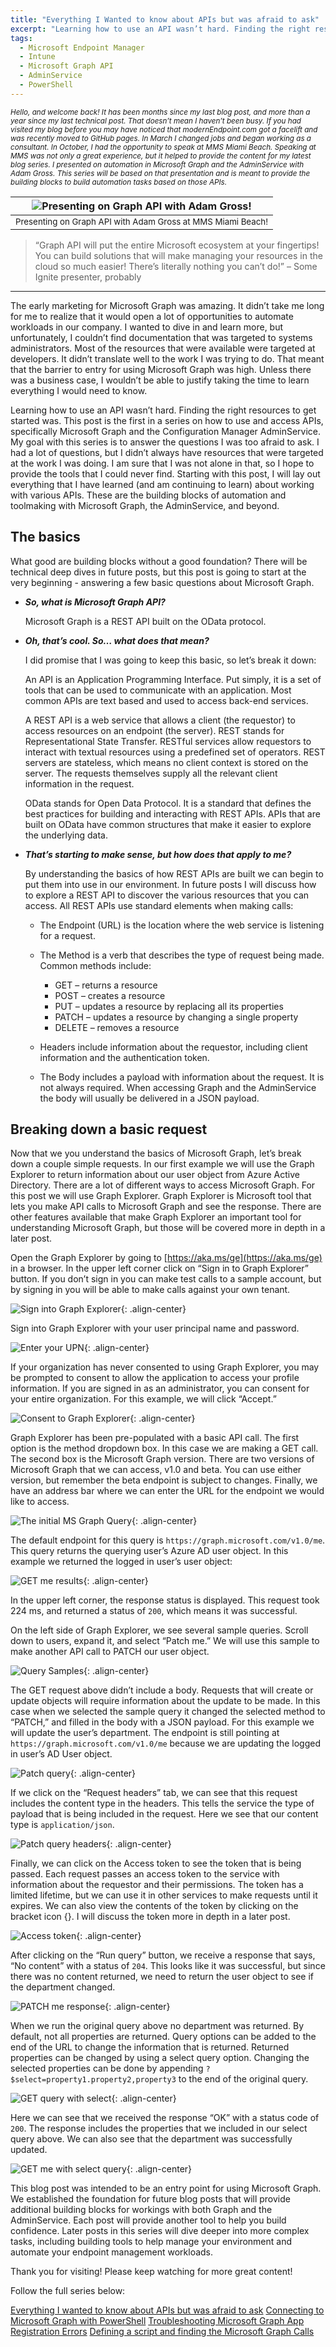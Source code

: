 ```yaml
---
title: "Everything I Wanted to know about APIs but was afraid to ask"
excerpt: "Learning how to use an API wasn’t hard. Finding the right resources to get started was. This post is the first in a series on how to use and access APIs, specifically Microsoft Graph and the Configuration Manager AdminService. "
tags:
  - Microsoft Endpoint Manager
  - Intune
  - Microsoft Graph API
  - AdminService
  - PowerShell
---
```


_<small>Hello, and welcome back! It has been months since my last blog post, and more than a year since my last technical post. That doesn’t mean I haven’t been busy. If you had visited my blog before you may have noticed that modernEndpoint.com got a facelift and was recently moved to GitHub pages. In March I changed jobs and began working as a consultant. In October, I had the opportunity to speak at MMS Miami Beach. Speaking at MMS was not only a great experience, but it helped to provide the content for my latest blog series. I presented on automation in Microsoft Graph and the AdminService with Adam Gross. This series will be based on that presentation and is meant to provide the building blocks to build automation tasks based on those APIs.</small>_

| ![Presenting on Graph API with Adam Gross!](https://managedblog.github.io/managed/assets/images/21.11.17/000AdamG.png) |
|:--:|
| <small>Presenting on Graph API with Adam Gross at MMS Miami Beach!</small>|

>“Graph API will put the entire Microsoft ecosystem at your fingertips! You can build solutions that will make managing your resources in the cloud so much easier! There’s literally nothing you can’t do!” – Some Ignite presenter, probably

____

The early marketing for Microsoft Graph was amazing. It didn’t take me long for me to realize that it would open a lot of opportunities to automate workloads in our company. I wanted to dive in and learn more, but unfortunately, I couldn’t find documentation that was targeted to systems administrators. Most of the resources that were available were targeted at developers. It didn’t translate well to the work I was trying to do. That meant that the barrier to entry for using Microsoft Graph was high. Unless there was a business case, I wouldn’t be able to justify taking the time to learn everything I would need to know. 

Learning how to use an API wasn’t hard. Finding the right resources to get started was. This post is the first in a series on how to use and access APIs, specifically Microsoft Graph and the Configuration Manager AdminService. My goal with this series is to answer the questions I was too afraid to ask. I had a lot of questions, but I didn’t always have resources that were targeted at the work I was doing. I am sure that I was not alone in that, so I hope to provide the tools that I could never find. Starting with this post, I will lay out everything that I have learned (and am continuing to learn) about working with various APIs. These are the building blocks of automation and toolmaking with Microsoft Graph, the AdminService, and beyond. 

The basics
----

What good are building blocks without a good foundation? There will be technical deep dives in future posts, but this post is going to start at the very beginning - answering a few basic questions about Microsoft Graph.

- _**So, what is Microsoft Graph API?**_

    Microsoft Graph is a REST API built on the OData protocol.

- _**Oh, that’s cool. So… what does that mean?**_

    I did promise that I was going to keep this basic, so let’s break it down:

    An API is an Application Programming Interface. Put simply, it is a set of tools that can be used to communicate with an application. Most common APIs are text based and used to access back-end services.

    A REST API is a web service that allows a client (the requestor) to access resources on an endpoint (the server). REST stands for Representational State Transfer. RESTful services allow requestors to interact with textual resources using a predefined set of operators. REST servers are stateless, which means no client context is stored on the server. The requests themselves supply all the relevant client information in the request.

    OData stands for Open Data Protocol. It is a standard that defines the best practices for building and interacting with REST APIs. APIs that are built on OData have common structures that make it easier to explore the underlying data.

- _**That’s starting to make sense, but how does that apply to me?**_

    By understanding the basics of how REST APIs are built we can begin to put them into use in our environment. In future posts I will discuss how to explore a REST API to discover the various resources that you can access. All REST APIs use standard elements when making calls:

    - The Endpoint (URL) is the location where the web service is listening for a request.
    - The Method is a verb that describes the type of request being made. Common methods include:

        - GET – returns a resource
        - POST – creates a resource
        - PUT – updates a resource by replacing all its properties
        - PATCH – updates a resource by changing a single property
        - DELETE – removes a resource

    - Headers include information about the requestor, including client information and the authentication token.
    - The Body includes a payload with information about the request. It is not always required. When accessing Graph and the AdminService the body will usually be delivered in a JSON payload.

Breaking down a basic request
----

Now that we you understand the basics of Microsoft Graph, let’s break down a couple simple requests. In our first example we will use the Graph Explorer to return information about our user object from Azure Active Directory. There are a lot of different ways to access Microsoft Graph. For this post we will use Graph Explorer. Graph Explorer is Microsoft tool that lets you make API calls to Microsoft Graph and see the response. There are other features available that make Graph Explorer an important tool for understanding Microsoft Graph, but those will be covered more in depth in a later post.

Open the Graph Explorer by going to [https://aka.ms/ge](https://aka.ms/ge) in a browser. In the upper left corner click on “Sign in to Graph Explorer” button. If you don’t sign in you can make test calls to a sample account, but by signing in you will be able to make calls against your own tenant.

![Sign into Graph Explorer](https://managedblog.github.io/managed/assets/images/21.11.17/001.authentication.png){: .align-center}

Sign into Graph Explorer with your user principal name and password. 

![Enter your UPN](https://managedblog.github.io/managed/assets/images/21.11.17/002.signin.png){: .align-center}

If your organization has never consented to using Graph Explorer, you may be prompted to consent to allow the application to access your profile information. If you are signed in as an administrator, you can consent for your entire organization. For this example, we will click “Accept.”

![Consent to Graph Explorer](https://managedblog.github.io/managed/assets/images/21.11.17/003.consent.png){: .align-center}

Graph Explorer has been pre-populated with a basic API call. The first option is the method dropdown box. In this case we are making a GET call. The second box is the Microsoft Graph version. There are two versions of Microsoft Graph that we can access, v1.0 and beta. You can use either version, but remember the beta endpoint is subject to changes. Finally, we have an address bar where we can enter the URL for the endpoint we would like to access. 

![The initial MS Graph Query](https://managedblog.github.io/managed/assets/images/21.11.17/004.initialquery.png){: .align-center}

The default endpoint for this query is `https://graph.microsoft.com/v1.0/me`. This query returns the querying user’s Azure AD user object. In this example we returned the logged in user’s user object:

![GET me results](https://managedblog.github.io/managed/assets/images/21.11.17/005.result.png){: .align-center}

In the upper left corner, the response status is displayed. This request took 224 ms, and returned a status of `200`, which means it was successful. 

On the left side of Graph Explorer, we see several sample queries. Scroll down to users, expand it, and select “Patch me.” We will use this sample to make another API call to PATCH our user object. 

![Query Samples](https://managedblog.github.io/managed/assets/images/21.11.17/006.querysamples.png){: .align-center}

The GET request above didn’t include a body. Requests that will create or update objects will require information about the update to be made. In this case when we selected the sample query it changed the selected method to “PATCH,” and filled in the body with a JSON payload. For this example we will update the user’s department. The endpoint is still pointing at `https://graph.microsoft.com/v1.0/me` because we are updating the logged in user’s AD User object.

![Patch query](https://managedblog.github.io/managed/assets/images/21.11.17/007.patchquery.png){: .align-center}

If we click on the “Request headers” tab, we can see that this request includes the content type in the headers. This tells the service the type of payload that is being included in the request. Here we see that our content type is `application/json`.

![Patch query headers](https://managedblog.github.io/managed/assets/images/21.11.17/008.patchheaders.png){: .align-center}

Finally, we can click on the Access token to see the token that is being passed.  Each request passes an access token to the service with information about the requestor and their permissions. The token has a limited lifetime, but we can use it in other services to make requests until it expires. We can also view the contents of the token by clicking on the bracket icon {}. I will discuss the token more in depth in a later post.

![Access token](https://managedblog.github.io/managed/assets/images/21.11.17/009.token.png){: .align-center}

After clicking on the “Run query” button, we receive a response that says, “No content” with a status of `204`. This looks like it was successful, but since there was no content returned, we need to return the user object to see if the department changed. 

![PATCH me response](https://managedblog.github.io/managed/assets/images/21.11.17/010.patchresponse.png){: .align-center}

When we run the original query above no department was returned. By default, not all properties are returned. Query options can be added to the end of the URL to change the information that is returned.  Returned properties can be changed by using a select query option. Changing the selected properties can be done by appending `?$select=property1.property2,property3` to the end of the original query.

![GET query with select](https://managedblog.github.io/managed/assets/images/21.11.17/011.selectquery.png){: .align-center}

Here we can see that we received the response “OK” with a status code of `200`. The response includes the properties that we included in our select query above. We can also see that the department was successfully updated.

![GET me with select query](https://managedblog.github.io/managed/assets/images/21.11.17/012.finalresponse.png){: .align-center}

This blog post was intended to be an entry point for using Microsoft Graph. We established the foundation for future blog posts that will provide additional building blocks for workings with both Graph and the AdminService. Each post will provide another tool to help you build confidence. Later posts in this series will dive deeper into more complex tasks, including building tools to help manage your environment and automate your endpoint management workloads.

Thank you for visiting! Please keep watching for more great content!


Follow the full series below:

[Everything I wanted to know about APIs but was afraid to ask](https://www.modernendpoint.com/managed/everything-i-wanted-to-know-about-apis-but-was-afraid-to-ask/)
[Connecting to Microsoft Graph with PowerShell](https://www.modernendpoint.com/managed/connecting-to-microsoft-graph-with-powershell/)
[Troubleshooting Microsoft Graph App Registration Errors](https://www.modernendpoint.com/managed/troubleshooting-microsoft-graph-app-registration-errors/)
[Defining a script and finding the Microsoft Graph Calls](https://www.modernendpoint.com/managed/Defining-a-script-and-finding-the-Microsoft-Graph-Queries/)